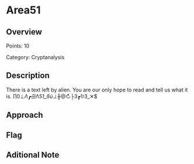 # Area51
## Overview 
Points: 10

Category: Cryptanalysis
## Description
There is a text left by alien. You are our only hope to read and tell us what it is. 
∏0⊥_Λ┏☰Λ51_ßü⊥_╫@↻├3┏1ᶾ3_✕$
## Approach
    
## Flag

## Aditional Note

